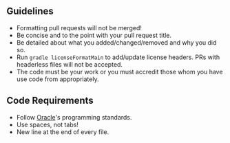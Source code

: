 ## Guidelines
* Formatting pull requests will not be merged!
* Be concise and to the point with your pull request title.
* Be detailed about what you added/changed/removed and why you did so.
* Run `gradle licenseFormatMain` to add/update license headers. PRs with headerless files will not be accepted.
* The code must be your work or you must accredit those whom you have use code from appropriately.

## Code Requirements
* Follow [Oracle](http://www.oracle.com/technetwork/java/javase/documentation/codeconvtoc-136057.html)'s programming standards.
* Use spaces, not tabs!
* New line at the end of every file.
